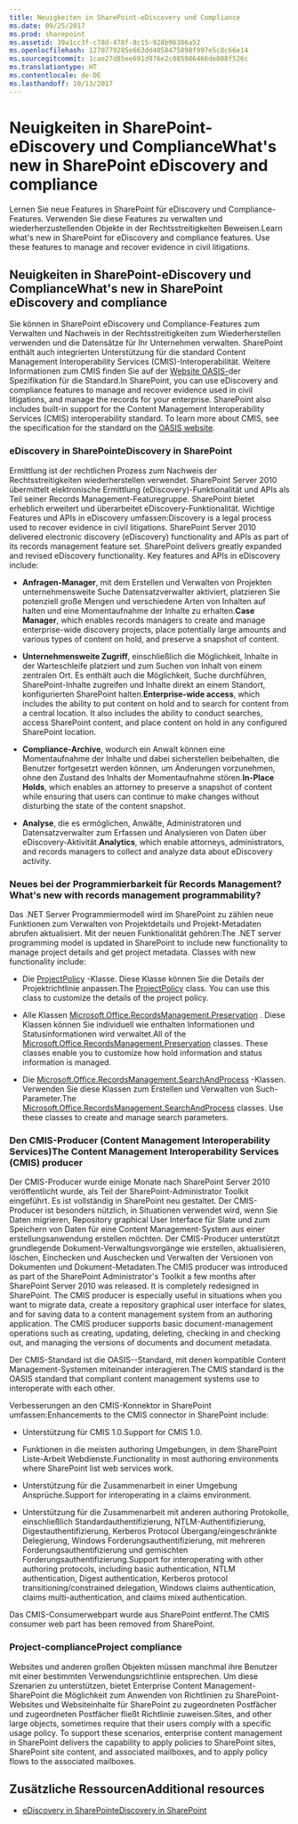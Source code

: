 ```yaml
---
title: Neuigkeiten in SharePoint-eDiscovery und Compliance
ms.date: 09/25/2017
ms.prod: sharepoint
ms.assetid: 39a1cc3f-c78d-478f-8c15-928b96386a52
ms.openlocfilehash: 1270779285e663dd4058475898f997e5c8c66e14
ms.sourcegitcommit: 1cae27d85ee691d976e2c085986466de088f526c
ms.translationtype: HT
ms.contentlocale: de-DE
ms.lasthandoff: 10/13/2017
---
```

# <a name="whats-new-in-sharepoint-ediscovery-and-compliance"></a><span data-ttu-id="026a3-102">Neuigkeiten in SharePoint-eDiscovery und Compliance</span><span class="sxs-lookup"><span data-stu-id="026a3-102">What's new in SharePoint eDiscovery and compliance</span></span>
<span data-ttu-id="026a3-p101">Lernen Sie neue Features in SharePoint für eDiscovery und Compliance-Features. Verwenden Sie diese Features zu verwalten und wiederherzustellenden Objekte in der Rechtsstreitigkeiten Beweisen.</span><span class="sxs-lookup"><span data-stu-id="026a3-p101">Learn what's new in SharePoint for eDiscovery and compliance features. Use these features to manage and recover evidence in civil litigations.</span></span>
## <a name="whats-new-in-sharepoint-ediscovery-and-compliance"></a><span data-ttu-id="026a3-105">Neuigkeiten in SharePoint-eDiscovery und Compliance</span><span class="sxs-lookup"><span data-stu-id="026a3-105">What's new in SharePoint eDiscovery and compliance</span></span>

<span data-ttu-id="026a3-p102">Sie können in SharePoint eDiscovery und Compliance-Features zum Verwalten und Nachweis in der Rechtsstreitigkeiten zum Wiederherstellen verwenden und die Datensätze für Ihr Unternehmen verwalten. SharePoint enthält auch integrierten Unterstützung für die standard Content Management Interoperability Services (CMIS)-Interoperabilität. Weitere Informationen zum CMIS finden Sie auf der  [Website OASIS-](https://www.oasis-open.org/committees/tc_home.php?wg_abbrev=cmis)der Spezifikation für die Standard.</span><span class="sxs-lookup"><span data-stu-id="026a3-p102">In SharePoint, you can use eDiscovery and compliance features to manage and recover evidence used in civil litigations, and manage the records for your enterprise. SharePoint also includes built-in support for the Content Management Interoperability Services (CMIS) interoperability standard. To learn more about CMIS, see the specification for the standard on the  [OASIS website](https://www.oasis-open.org/committees/tc_home.php?wg_abbrev=cmis).</span></span>
  
    
    

### <a name="ediscovery-in-sharepoint"></a><span data-ttu-id="026a3-109">eDiscovery in SharePoint</span><span class="sxs-lookup"><span data-stu-id="026a3-109">eDiscovery in SharePoint</span></span>

<span data-ttu-id="026a3-p103">Ermittlung ist der rechtlichen Prozess zum Nachweis der Rechtsstreitigkeiten wiederherstellen verwendet. SharePoint Server 2010 übermittelt elektronische Ermittlung (eDiscovery)-Funktionalität und APIs als Teil seiner Records Management-Featuregruppe. SharePoint bietet erheblich erweitert und überarbeitet eDiscovery-Funktionalität. Wichtige Features und APIs in eDiscovery umfassen:</span><span class="sxs-lookup"><span data-stu-id="026a3-p103">Discovery is a legal process used to recover evidence in civil litigations. SharePoint Server 2010 delivered electronic discovery (eDiscovery) functionality and APIs as part of its records management feature set. SharePoint delivers greatly expanded and revised eDiscovery functionality. Key features and APIs in eDiscovery include:</span></span>
  
    
    

- <span data-ttu-id="026a3-114">**Anfragen-Manager**, mit dem Erstellen und Verwalten von Projekten unternehmensweite Suche Datensatzverwalter aktiviert, platzieren Sie potenziell große Mengen und verschiedene Arten von Inhalten auf halten und eine Momentaufnahme der Inhalte zu erhalten.</span><span class="sxs-lookup"><span data-stu-id="026a3-114">**Case Manager**, which enables records managers to create and manage enterprise-wide discovery projects, place potentially large amounts and various types of content on hold, and preserve a snapshot of content.</span></span>
    
  
- <span data-ttu-id="026a3-p104">**Unternehmensweite Zugriff**, einschließlich die Möglichkeit, Inhalte in der Warteschleife platziert und zum Suchen von Inhalt von einem zentralen Ort. Es enthält auch die Möglichkeit, Suche durchführen, SharePoint-Inhalte zugreifen und Inhalte direkt an einem Standort, konfigurierten SharePoint halten.</span><span class="sxs-lookup"><span data-stu-id="026a3-p104">**Enterprise-wide access**, which includes the ability to put content on hold and to search for content from a central location. It also includes the ability to conduct searches, access SharePoint content, and place content on hold in any configured SharePoint location.</span></span>
    
  
- <span data-ttu-id="026a3-117">**Compliance-Archive**, wodurch ein Anwalt können eine Momentaufnahme der Inhalte und dabei sicherstellen beibehalten, die Benutzer fortgesetzt werden können, um Änderungen vorzunehmen, ohne den Zustand des Inhalts der Momentaufnahme stören.</span><span class="sxs-lookup"><span data-stu-id="026a3-117">**In-Place Holds**, which enables an attorney to preserve a snapshot of content while ensuring that users can continue to make changes without disturbing the state of the content snapshot.</span></span>
    
  
- <span data-ttu-id="026a3-118">**Analyse**, die es ermöglichen, Anwälte, Administratoren und Datensatzverwalter zum Erfassen und Analysieren von Daten über eDiscovery-Aktivität.</span><span class="sxs-lookup"><span data-stu-id="026a3-118">**Analytics**, which enable attorneys, administrators, and records managers to collect and analyze data about eDiscovery activity.</span></span>
    
  

### <a name="whats-new-with-records-management-programmability"></a><span data-ttu-id="026a3-119">Neues bei der Programmierbarkeit für Records Management?</span><span class="sxs-lookup"><span data-stu-id="026a3-119">What's new with records management programmability?</span></span>

<span data-ttu-id="026a3-p105">Das .NET Server Programmiermodell wird im SharePoint zu zählen neue Funktionen zum Verwalten von Projektdetails und Projekt-Metadaten abrufen aktualisiert. Mit der neuen Funktionalität gehören:</span><span class="sxs-lookup"><span data-stu-id="026a3-p105">The .NET server programming model is updated in SharePoint to include new functionality to manage project details and get project metadata. Classes with new functionality include:</span></span>
  
    
    

- <span data-ttu-id="026a3-p106">Die  [ProjectPolicy](https://msdn.microsoft.com/library/Microsoft.Office.RecordsManagement.InformationPolicy.ProjectPolicy.aspx) -Klasse. Diese Klasse können Sie die Details der Projektrichtlinie anpassen.</span><span class="sxs-lookup"><span data-stu-id="026a3-p106">The  [ProjectPolicy](https://msdn.microsoft.com/library/Microsoft.Office.RecordsManagement.InformationPolicy.ProjectPolicy.aspx) class. You can use this class to customize the details of the project policy.</span></span>
    
  
- <span data-ttu-id="026a3-p107">Alle Klassen  [Microsoft.Office.RecordsManagement.Preservation](https://msdn.microsoft.com/library/Microsoft.Office.RecordsManagement.Preservation.aspx) . Diese Klassen können Sie individuell wie enthalten Informationen und Statusinformationen wird verwaltet.</span><span class="sxs-lookup"><span data-stu-id="026a3-p107">All of the  [Microsoft.Office.RecordsManagement.Preservation](https://msdn.microsoft.com/library/Microsoft.Office.RecordsManagement.Preservation.aspx) classes. These classes enable you to customize how hold information and status information is managed.</span></span>
    
  
- <span data-ttu-id="026a3-p108">Die  [Microsoft.Office.RecordsManagement.SearchAndProcess](https://msdn.microsoft.com/library/Microsoft.Office.RecordsManagement.SearchAndProcess.aspx) -Klassen. Verwenden Sie diese Klassen zum Erstellen und Verwalten von Such-Parameter.</span><span class="sxs-lookup"><span data-stu-id="026a3-p108">The  [Microsoft.Office.RecordsManagement.SearchAndProcess](https://msdn.microsoft.com/library/Microsoft.Office.RecordsManagement.SearchAndProcess.aspx) classes. Use these classes to create and manage search parameters.</span></span>
    
  

### <a name="the-content-management-interoperability-services-cmis-producer"></a><span data-ttu-id="026a3-128">Den CMIS-Producer (Content Management Interoperability Services)</span><span class="sxs-lookup"><span data-stu-id="026a3-128">The Content Management Interoperability Services (CMIS) producer</span></span>

<span data-ttu-id="026a3-p109">Der CMIS-Producer wurde einige Monate nach SharePoint Server 2010 veröffentlicht wurde, als Teil der SharePoint-Administrator Toolkit eingeführt. Es ist vollständig in SharePoint neu gestaltet. Der CMIS-Producer ist besonders nützlich, in Situationen verwendet wird, wenn Sie Daten migrieren, Repository graphical User Interface für Slate und zum Speichern von Daten für eine Content Management-System aus einer erstellungsanwendung erstellen möchten. Der CMIS-Producer unterstützt grundlegende Dokument-Verwaltungsvorgänge wie erstellen, aktualisieren, löschen, Einchecken und Auschecken und Verwalten der Versionen von Dokumenten und Dokument-Metadaten.</span><span class="sxs-lookup"><span data-stu-id="026a3-p109">The CMIS producer was introduced as part of the SharePoint Administrator's Toolkit a few months after SharePoint Server 2010 was released. It is completely redesigned in SharePoint. The CMIS producer is especially useful in situations when you want to migrate data, create a repository graphical user interface for slates, and for saving data to a content management system from an authoring application. The CMIS producer supports basic document-management operations such as creating, updating, deleting, checking in and checking out, and managing the versions of documents and document metadata.</span></span>
  
    
    
<span data-ttu-id="026a3-133">Der CMIS-Standard ist die OASIS--Standard, mit denen kompatible Content Management-Systemen miteinander interagieren.</span><span class="sxs-lookup"><span data-stu-id="026a3-133">The CMIS standard is the OASIS standard that compliant content management systems use to interoperate with each other.</span></span>
  
    
    
<span data-ttu-id="026a3-134">Verbesserungen an den CMIS-Konnektor in SharePoint umfassen:</span><span class="sxs-lookup"><span data-stu-id="026a3-134">Enhancements to the CMIS connector in SharePoint include:</span></span>
  
    
    

- <span data-ttu-id="026a3-135">Unterstützung für CMIS 1.0.</span><span class="sxs-lookup"><span data-stu-id="026a3-135">Support for CMIS 1.0.</span></span>
    
  
- <span data-ttu-id="026a3-136">Funktionen in die meisten authoring Umgebungen, in dem SharePoint Liste-Arbeit Webdienste.</span><span class="sxs-lookup"><span data-stu-id="026a3-136">Functionality in most authoring environments where SharePoint list web services work.</span></span>
    
  
- <span data-ttu-id="026a3-137">Unterstützung für die Zusammenarbeit in einer Umgebung Ansprüche.</span><span class="sxs-lookup"><span data-stu-id="026a3-137">Support for interoperating in a claims environment.</span></span>
    
  
- <span data-ttu-id="026a3-138">Unterstützung für die Zusammenarbeit mit anderen authoring Protokolle, einschließlich Standardauthentifizierung, NTLM-Authentifizierung, Digestauthentifizierung, Kerberos Protocol Übergang/eingeschränkte Delegierung, Windows Forderungsauthentifizierung, mit mehreren Forderungsauthentifizierung und gemischten Forderungsauthentifizierung.</span><span class="sxs-lookup"><span data-stu-id="026a3-138">Support for interoperating with other authoring protocols, including basic authentication, NTLM authentication, Digest authentication, Kerberos protocol transitioning/constrained delegation, Windows claims authentication, claims multi-authentication, and claims mixed authentication.</span></span>
    
  
<span data-ttu-id="026a3-139">Das CMIS-Consumerwebpart wurde aus SharePoint entfernt.</span><span class="sxs-lookup"><span data-stu-id="026a3-139">The CMIS consumer web part has been removed from SharePoint.</span></span>
  
    
    

### <a name="project-compliance"></a><span data-ttu-id="026a3-140">Project-compliance</span><span class="sxs-lookup"><span data-stu-id="026a3-140">Project compliance</span></span>

<span data-ttu-id="026a3-p110">Websites und anderen großen Objekten müssen manchmal ihre Benutzer mit einer bestimmten Verwendungsrichtlinie entsprechen. Um diese Szenarien zu unterstützen, bietet Enterprise Content Management- SharePoint die Möglichkeit zum Anwenden von Richtlinien zu SharePoint-Websites und Websiteinhalte für SharePoint zu zugeordneten Postfächer und zugeordneten Postfächer fließt Richtlinie zuweisen.</span><span class="sxs-lookup"><span data-stu-id="026a3-p110">Sites, and other large objects, sometimes require that their users comply with a specific usage policy. To support these scenarios, enterprise content management in SharePoint delivers the capability to apply policies to SharePoint sites, SharePoint site content, and associated mailboxes, and to apply policy flows to the associated mailboxes.</span></span>
  
    
    

## <a name="additional-resources"></a><span data-ttu-id="026a3-143">Zusätzliche Ressourcen</span><span class="sxs-lookup"><span data-stu-id="026a3-143">Additional resources</span></span>
<span data-ttu-id="026a3-144"><a name="bk_addresources"> </a></span><span class="sxs-lookup"><span data-stu-id="026a3-144"><a name="bk_addresources"> </a></span></span>


-  [<span data-ttu-id="026a3-145">eDiscovery in SharePoint</span><span class="sxs-lookup"><span data-stu-id="026a3-145">eDiscovery in SharePoint</span></span>](ediscovery-in-sharepoint.md)
    
  


